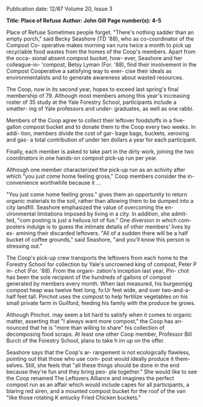 Publication date: 12/87
Volume 20, Issue 3

**Title: Place of Refuse**
**Author: John Gill**
**Page number(s): 4-5**

Place of Refuse 
Sometimes people forget. "There's 
nothing sadder than an empty porch," 
said Becky Seashore (TD '88), who as 
co-coordinator of the Compost Co-
operative makes morning van runs 
twice a month to pick up recyclable 
food wastes from the homes of the 
Coop's members. Apart from the occa-
sional absent compost bucket, how-
ever, Seashore and her colleague-in-
'compost, Betsy Lyman (For. '88), find 
their involvement in the Compost 
Cooperative a satisfying way to exer-
cise their ideals as environmentalists 
and to generate awareness about 
wasted resources. 

The Coop, now in its second year, 
hopes to exceed last spring's final 
membership of 79. Although most 
members among this year's increasing 
roster of 35 study at the Yale Forestry 
School, participants include a smatter-
ing of Yale professors and under-
graduates, as well as one rabbi. 

Members of the Coop agree to collect 
their leftover foodstuffs in a five-gallon 
compost bucket and to donate them to 
the Coop every two weeks. In addi-
tion, members divide the cost of gar-
bage bags, buckets, xeroxing and 
gas- a total contribution of under ten 
dollars a year for each participant. 

Finally, each member is asked to take 
part in the dirty work, joining the two 
coordinators in one hands-on compost 
pick-up run per year. 

Although one member characterized 
the pick-up run as an activity after 
which "you just come home feeling 
gross," Coop members consider the in-
convenience worthwhile because it 
...

"You just come home 
feeling gross." 
gives them an opportunity to return 
organic materials to the soil, rather 
than allowing them to be dumped into 
a city landfill. Seashore emphasized 
the value of overcoming the en-
vironmental limitations imposed by 
living in a city. In addition, she admit-
ted, "com posting is just a helluva lot of 
fun." One diversion in which com-
posters indulge is to guess the intimate 
details of other members' lives by ex-
amining their discarded leftovers. "All 
of a sudden there will be a half bucket 
of coffee grounds," said Seashore, "and 
you'll know this person is stressing 
out." 

The Coop's pick-up crew transports 
the leftovers from each home to the 
Forestry School for collection by Yale's 
uncrowned king of compost, Peter P in-
chot (For. '88). From the organi-
zation's inception last 
year, 
Pin-
chot has been the sole recipient of the 
hundreds of gallons of compost 
generated by members every month. 
When last measured, his burgeonipg 
compost heap was twelve feet long, fo:Ur 
feet wide, and over two-and-a-half feet 
tall. Pinchot uses the compost to help 
fertilize vegetables on his small private 
farm in Guilford, feeding his family 
with the produce he grows. 

Although Pinchot. may seem a bit 
hard to satisfy when it comes to 
organic matter, asserting that "I always 
want more compost," the Coop has an-
nounced that he is "more than willing 
to share" his collection of decomposing 
food scraps. At least one other Coop 
member, Professor Bill Burch of the 
Forestry School, plans to take h im up 
on the offer. 

Seashore says that the Coop's ar-
rangement is not ecologically flawless, 
pointing out that those who use com-
post would ideally produce it them-
selves. Still, she feels that "all these 
things should be done in the end 
because they're fun and they bring peo-
ple together." She would like to see the 
Coop renamed The Leftovers Alliance 
and imagines the perfect compost run 
as an affair which would include capes 
for all participants, a blaring red siren, 
and a mounted compost bucket for the 
roof of the van "like those rotating 
K entucky Fried Chicken buckets."